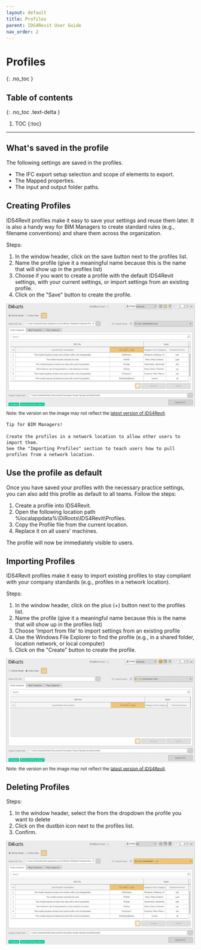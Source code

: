 ```yaml
---
layout: default
title: Profiles
parent: IDS4Revit User Guide
nav_order: 2
---
```


# Profiles
{: .no_toc }

## Table of contents
{: .no_toc .text-delta }

1. TOC
{:toc}

---

## What's saved in the profile

The following settings are saved in the profiles.
- The IFC export setup selection and scope of elements to export. 
- The Mapped properties.
- The input and output folder paths.

## Creating Profiles

IDS4Revit profiles make it easy to save your settings and reuse them later. It is also a handy way for BIM Managers to create standard rules (e.g., filename conventions) and share them across the organization.

Steps:
1. In the window header, click on the save button next to the profiles list.
2. Name the profile (give it a meaningful name because this is the name that will show up in the profiles list)
3. Choose if you want to create a profile with the default IDS4Revit settings, with your current settings, or import settings from an existing profile.
4. Click on the "Save" button to create the profile.

![IDS4Revit Creating profiles](../../../assets\images\GIFs\IDS-SaveProfile.gif)  
<sub>Note: the version on the image may not reflect the [latest version of IDS4Revit](https://diroots.com/revit-plugins/revit-to-pdf-dwg-dgn-dwf-nwc-ifc-and-images-with-IDS4Revit/).</sub>

```
Tip for BIM Managers!  

Create the profiles in a network location to allow other users to import them.
See the "Importing Profiles" section to teach users how to pull profiles from a network location.
```

## Use the profile as default

Once you have saved your profiles with the necessary practice settings, you can also add this profile as default to all teams. Follow the steps:

1. Create a profile into IDS4Revit.
2. Open the following location path %localappdata%\DiRoots\IDS4Revit\Profiles.
3. Copy the Profile file from the current location.
4. Replace it on all users' machines.

The profile will now be immediately visible to users.

## Importing Profiles

IDS4Revit profiles make it easy to import existing profiles to stay compliant with your company standards (e.g., profiles in a network location).

Steps:
1. In the window header, click on the plus (+) button next to the profiles list.
2. Name the profile (give it a meaningful name because this is the name that will show up in the profiles list)
3. Choose 'Import from file' to import settings from an existing profile
4. Use the Windows File Explorer to find the profile (e.g., in a shared folder, location network, or local computer)
5. Click on the "Create" button to create the profile.

![IDS4Revit Importing profiles](../../../assets\images\GIFs\IDS-ImportProfile.gif)  
<sub>Note: the version on the image may not reflect the [latest version of IDS4Revit](https://diroots.com/revit-plugins/revit-to-pdf-dwg-dgn-dwf-nwc-ifc-and-images-with-IDS4Revit/).</sub>

## Deleting Profiles

Steps:
1. In the window header, select the from the dropdown the profile you want to delete
2. Click on the dustbin icon next to the profiles list.
3. Confirm.

![IDS4Revit Deleting profiles](../../../assets\images\GIFs\IDS-DeleteProfile.gif)  